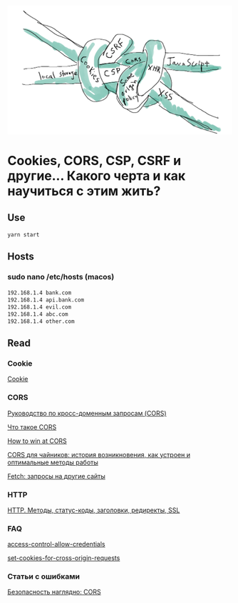 ![img](./preview.png)

# Cookies, CORS, CSP, CSRF и другие... Какого черта и как научиться с этим жить?

## Use
```
yarn start
```

## Hosts
### sudo nano /etc/hosts (macos)
```
192.168.1.4 bank.com
192.168.1.4 api.bank.com
192.168.1.4 evil.com
192.168.1.4 abc.com
192.168.1.4 other.com
```

## Read

### Cookie

[Cookie](https://learn.javascript.ru/cookie)

### CORS

[Руководство по кросс-доменным запросам (CORS)](https://grishaev.me/cors/)

[Что такое CORS](https://webdevblog.ru/chto-takoe-cors/)

[How to win at CORS](https://jakearchibald.com/2021/cors/)

[CORS для чайников: история возникновения, как устроен и оптимальные методы работы](https://habr.com/ru/company/macloud/blog/553826/)

[Fetch: запросы на другие сайты](https://learn.javascript.ru/fetch-crossorigin)

### HTTP

[HTTP. Методы, статус-коды, заголовки, редиректы, SSL](https://flagstudio.ru/blog/http-metody-status-cody-zagolovky)

### FAQ

[access-control-allow-credentials](https://ru.stackoverflow.com/questions/1069331/%D0%A7%D1%82%D0%BE-%D1%82%D0%B0%D0%BA%D0%BE%D0%B5-access-control-allow-credentials)

[set-cookies-for-cross-origin-requests](https://stackoverflow.com/questions/46288437/set-cookies-for-cross-origin-requests)

### Статьи с ошибками

[Безопасность наглядно: CORS](https://medium.com/nuances-of-programming/%D0%BA%D0%BE%D0%BC%D0%BF%D1%8C%D1%8E%D1%82%D0%B5%D1%80%D0%BD%D0%B0%D1%8F-%D0%BD%D0%B0%D1%83%D0%BA%D0%B0-%D0%BD%D0%B0%D0%B3%D0%BB%D1%8F%D0%B4%D0%BD%D0%BE-cors-20a97786c18c)

